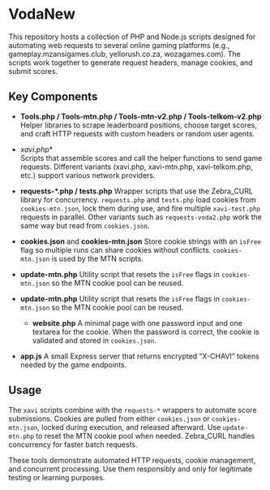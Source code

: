 # VodaNew

This repository hosts a collection of PHP and Node.js scripts designed for automating
web requests to several online gaming platforms (e.g., gameplay.mzansigames.club,
yellorush.co.za, wozagames.com). The scripts work together to generate request
headers, manage cookies, and submit scores.

## Key Components

- **Tools.php / Tools-mtn.php / Tools-mtn-v2.php / Tools-telkom-v2.php**
  Helper libraries to scrape leaderboard positions, choose target scores, and craft
  HTTP requests with custom headers or random user agents.

- **xavi*.php**  
  Scripts that assemble scores and call the helper functions to send game requests.
  Different variants (xavi.php, xavi-mtn.php, xavi-telkom.php, etc.) support various
  network providers.

- **requests-*.php / tests.php**
  Wrapper scripts that use the Zebra_CURL library for concurrency. `requests.php`
  and `tests.php` load cookies from `cookies-mtn.json`, lock them during use,
  and fire multiple `xavi-test.php` requests in parallel. Other variants such as
  `requests-voda2.php` work the same way but read from `cookies.json`.

- **cookies.json** and **cookies-mtn.json**
  Store cookie strings with an `isFree` flag so multiple runs can share cookies
  without conflicts. `cookies-mtn.json` is used by the MTN scripts.


- **update-mtn.php**
  Utility script that resets the `isFree` flags in `cookies-mtn.json` so the
  MTN cookie pool can be reused.


- **update-mtn.php**
  Utility script that resets the `isFree` flags in `cookies-mtn.json` so the
  MTN cookie pool can be reused.

  - **website.php**
  A minimal page with one password input and one textarea for the cookie.
  When the password is correct, the cookie is validated and stored in `cookies.json`.

- **app.js**
  A small Express server that returns encrypted “X-CHAVI” tokens needed by the game
  endpoints.

## Usage

The `xavi` scripts combine with the `requests-*` wrappers to automate score
submissions. Cookies are pulled from either `cookies.json` or `cookies-mtn.json`,
locked during execution, and released afterward. Use `update-mtn.php` to reset
the MTN cookie pool when needed. Zebra_CURL handles concurrency for faster batch
requests.

These tools demonstrate automated HTTP requests, cookie management, and concurrent
processing. Use them responsibly and only for legitimate testing or learning
purposes.
